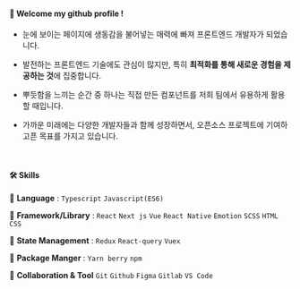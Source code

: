 ####  :wave: Welcome my github profile !
  
- 눈에 보이는 페이지에 생동감을 불어넣는 매력에 빠져 프론트엔드 개발자가 되었습니다.

- 발전하는 프론트엔드 기술에도 관심이 많지만, 특히 **최적화를 통해 새로운 경험을 제공하는 것**에 집중합니다.

- 뿌듯함을 느끼는 순간 중 하나는 직접 만든 컴포넌트를 저희 팀에서 유용하게 활용할 때입니다.

- 가까운 미래에는 다양한 개발자들과 함께 성장하면서, 오픈소스 프로젝트에 기여하고픈 목표를 가지고 있습니다.
  
<br/>
  
####  🛠  Skills

📕 **Language** : `Typescript` `Javascript(ES6)`

📗 **Framework/Library** : `React` `Next js` `Vue` `React Native` `Emotion` `SCSS` `HTML` `CSS`

📙 **State Management** : `Redux` `React-query` `Vuex`

📘 **Package Manger** : `Yarn berry` `npm`

📔 **Collaboration  & Tool** `Git` `Github` `Figma` `Gitlab` `VS Code`

